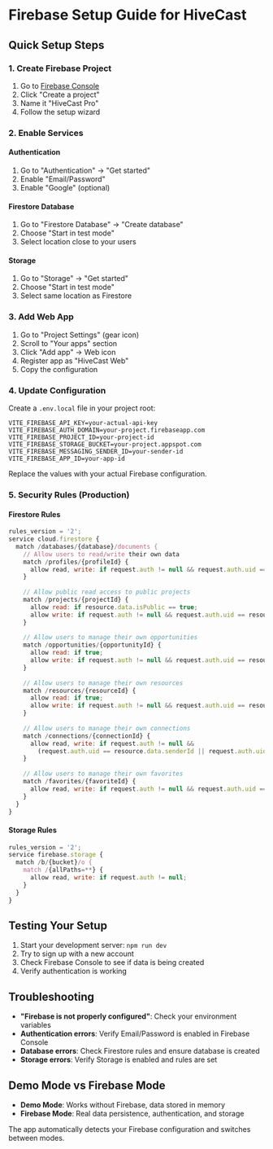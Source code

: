 # Firebase Setup Guide for HiveCast

## Quick Setup Steps

### 1. Create Firebase Project
1. Go to [Firebase Console](https://console.firebase.google.com/)
2. Click "Create a project"
3. Name it "HiveCast Pro"
4. Follow the setup wizard

### 2. Enable Services

#### Authentication
1. Go to "Authentication" → "Get started"
2. Enable "Email/Password"
3. Enable "Google" (optional)

#### Firestore Database
1. Go to "Firestore Database" → "Create database"
2. Choose "Start in test mode"
3. Select location close to your users

#### Storage
1. Go to "Storage" → "Get started"
2. Choose "Start in test mode"
3. Select same location as Firestore

### 3. Add Web App
1. Go to "Project Settings" (gear icon)
2. Scroll to "Your apps" section
3. Click "Add app" → Web icon
4. Register app as "HiveCast Web"
5. Copy the configuration

### 4. Update Configuration

Create a `.env.local` file in your project root:

```env
VITE_FIREBASE_API_KEY=your-actual-api-key
VITE_FIREBASE_AUTH_DOMAIN=your-project.firebaseapp.com
VITE_FIREBASE_PROJECT_ID=your-project-id
VITE_FIREBASE_STORAGE_BUCKET=your-project.appspot.com
VITE_FIREBASE_MESSAGING_SENDER_ID=your-sender-id
VITE_FIREBASE_APP_ID=your-app-id
```

Replace the values with your actual Firebase configuration.

### 5. Security Rules (Production)

#### Firestore Rules
```javascript
rules_version = '2';
service cloud.firestore {
  match /databases/{database}/documents {
    // Allow users to read/write their own data
    match /profiles/{profileId} {
      allow read, write: if request.auth != null && request.auth.uid == resource.data.uid;
    }
    
    // Allow public read access to public projects
    match /projects/{projectId} {
      allow read: if resource.data.isPublic == true;
      allow write: if request.auth != null && request.auth.uid == resource.data.creatorId;
    }
    
    // Allow users to manage their own opportunities
    match /opportunities/{opportunityId} {
      allow read: if true;
      allow write: if request.auth != null && request.auth.uid == resource.data.posterId;
    }
    
    // Allow users to manage their own resources
    match /resources/{resourceId} {
      allow read: if true;
      allow write: if request.auth != null && request.auth.uid == resource.data.ownerId;
    }
    
    // Allow users to manage their own connections
    match /connections/{connectionId} {
      allow read, write: if request.auth != null && 
        (request.auth.uid == resource.data.senderId || request.auth.uid == resource.data.receiverId);
    }
    
    // Allow users to manage their own favorites
    match /favorites/{favoriteId} {
      allow read, write: if request.auth != null && request.auth.uid == resource.data.userId;
    }
  }
}
```

#### Storage Rules
```javascript
rules_version = '2';
service firebase.storage {
  match /b/{bucket}/o {
    match /{allPaths=**} {
      allow read, write: if request.auth != null;
    }
  }
}
```

## Testing Your Setup

1. Start your development server: `npm run dev`
2. Try to sign up with a new account
3. Check Firebase Console to see if data is being created
4. Verify authentication is working

## Troubleshooting

- **"Firebase is not properly configured"**: Check your environment variables
- **Authentication errors**: Verify Email/Password is enabled in Firebase Console
- **Database errors**: Check Firestore rules and ensure database is created
- **Storage errors**: Verify Storage is enabled and rules are set

## Demo Mode vs Firebase Mode

- **Demo Mode**: Works without Firebase, data stored in memory
- **Firebase Mode**: Real data persistence, authentication, and storage

The app automatically detects your Firebase configuration and switches between modes.
